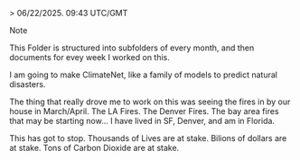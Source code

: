 \> 06/22/2025. 09:43 UTC/GMT

> [!NOTE]  
> This Folder is structured into subfolders of every month, and then documents for evey week I worked on this.

I am going to make ClimateNet, like a family of models to predict natural disasters.

The thing that really drove me to work on this was seeing the fires in by our house in March/April. The LA Fires. The Denver Fires. The bay area fires that may be starting now... I have lived in SF, Denver, and am in Florida. 

This has got to stop. Thousands of Lives are at stake. Bilions of dollars are at stake. Tons of Carbon Dioxide are at stake.



